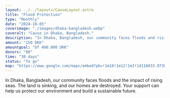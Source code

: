 ```yaml
---
layout: ../../layouts/CauseLayout.astro
title: "Flood Protection"
type: "Monthly"
date: "2024-10-05"
coverimage: "./images/dhaka-bangladesh.webp"
coveralt: "Cause in Dhaka, Bangladesh."
description: "In Dhaka, Bangladesh, our community faces floods and rising seas, threatening our homes."
amount: "150 DKK"
amountgoal: "Of 400.000 DKK"
donors: "80"
time: "30 days"
status: "To go"
map: "https://www.google.com/maps/embed?pb=!1m18!1m12!1m3!1d116833.9730354466!2d90.33728775128218!3d23.780818635286145!2m3!1f0!2f0!3f0!3m2!1i1024!2i768!4f13.1!3m3!1m2!1s0x3755b8b087026b81%3A0x8fa563bbdd5904c2!2sDhaka%2C%20Bangladesh!5e0!3m2!1sda!2sdk!4v1733999866320!5m2!1sda!2sdk"
---
```


In Dhaka, Bangladesh, our community faces floods and the impact of rising seas. The land is sinking, and our homes are destroyed. Your support can help us protect our environment and build a sustainable future.